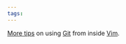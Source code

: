 ```yaml
---
tags: 
---
```


[More tips](http://www.osnews.com/story/21556/Using_Git_With_Vim) on using [Git](/wiki/Git) from inside [Vim](/wiki/Vim).
